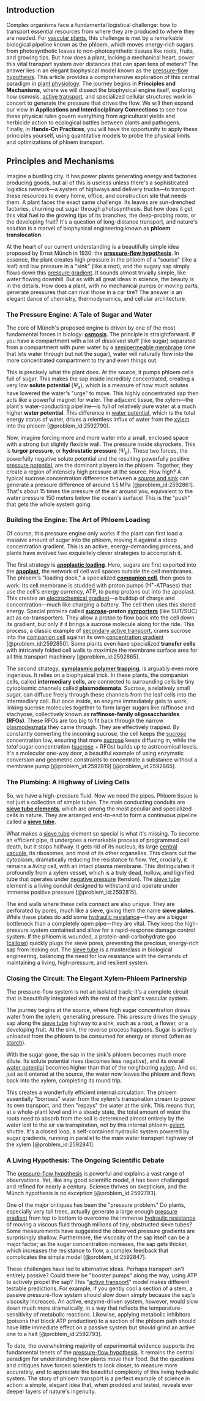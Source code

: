 ## Introduction
Complex organisms face a fundamental logistical challenge: how to transport essential resources from where they are produced to where they are needed. For [vascular plants](@article_id:276297), this challenge is met by a remarkable biological pipeline known as the phloem, which moves energy-rich sugars from photosynthetic leaves to non-photosynthetic tissues like roots, fruits, and growing tips. But how does a plant, lacking a mechanical heart, power this vital transport system over distances that can span tens of meters? The answer lies in an elegant biophysical model known as the [pressure-flow hypothesis](@article_id:138884). This article provides a comprehensive exploration of this central paradigm in [plant physiology](@article_id:146593). The journey begins in **Principles and Mechanisms**, where we will dissect the biophysical engine itself, exploring how osmosis, [active transport](@article_id:145017), and specialized cellular structures work in concert to generate the pressure that drives the flow. We will then expand our view in **Applications and Interdisciplinary Connections** to see how these physical rules govern everything from agricultural yields and herbicide action to ecological battles between plants and pathogens. Finally, in **Hands-On Practices**, you will have the opportunity to apply these principles yourself, using quantitative models to probe the physical limits and optimizations of phloem transport.

## Principles and Mechanisms

Imagine a bustling city. It has power plants generating energy and factories producing goods, but all of this is useless unless there's a sophisticated logistics network—a system of highways and delivery trucks—to transport these resources to every home, office, and construction site that needs them. A plant faces the exact same challenge. Its leaves are sun-drenched factories, churning out sugar through photosynthesis. But how does it get this vital fuel to the growing tips of its branches, the deep-probing roots, or the developing fruit? It's a question of long-distance transport, and nature's solution is a marvel of biophysical engineering known as **phloem translocation**.

At the heart of our current understanding is a beautifully simple idea proposed by Ernst Münch in 1930: the **[pressure-flow hypothesis](@article_id:138884)**. In essence, the plant creates high pressure in the phloem of a "source" (like a leaf) and low pressure in a "sink" (like a root), and the sugary sap simply flows down this [pressure gradient](@article_id:273618). It sounds almost trivially simple, like water flowing downhill. But as with all great ideas in science, the beauty is in the details. How does a plant, with no mechanical pumps or moving parts, generate pressures that can rival those in a car tire? The answer is an elegant dance of chemistry, thermodynamics, and cellular architecture.

### The Pressure Engine: A Tale of Sugar and Water

The core of Münch's proposed engine is driven by one of the most fundamental forces in biology: **[osmosis](@article_id:141712)**. The principle is straightforward. If you have a compartment with a lot of dissolved stuff (like sugar) separated from a compartment with purer water by a [semipermeable membrane](@article_id:139140) (one that lets water through but not the sugar), water will naturally flow into the more concentrated compartment to try and even things out.

This is precisely what the plant does. At the source, it pumps phloem cells full of sugar. This makes the sap inside incredibly concentrated, creating a very low **solute potential** ($\Psi_s$), which is a measure of how much solutes have lowered the water's "urge" to move. This highly concentrated sap then acts like a powerful magnet for water. The adjacent tissue, the xylem—the plant's water-conducting pipeline—is full of relatively pure water at a much higher **water potential**. This difference in [water potential](@article_id:145410), which is the total energy status of water, drives a relentless influx of water from the [xylem](@article_id:141125) into the phloem [@problem_id:2592790].

Now, imagine forcing more and more water into a small, enclosed space with a strong but slightly flexible wall. The pressure inside skyrockets. This is **turgor pressure**, or **hydrostatic pressure** ($\Psi_p$). These two forces, the powerfully negative solute potential and the resulting powerfully positive [pressure potential](@article_id:153987), are the dominant players in the phloem. Together, they create a region of intensely high pressure at the source. How high? A typical sucrose concentration difference between a [source and sink](@article_id:265209) can generate a pressure difference of around $1.5 \, \mathrm{MPa}$ [@problem_id:2592861]. That's about 15 times the pressure of the air around you, equivalent to the water pressure 150 meters below the ocean's surface! This is the "push" that gets the whole system going.

### Building the Engine: The Art of Phloem Loading

Of course, this pressure engine only works if the plant can first load a massive amount of sugar into the phloem, moving it against a steep concentration gradient. This is an active, energy-demanding process, and plants have evolved two exquisitely clever strategies to accomplish it.

The first strategy is **[apoplastic loading](@article_id:152411)**. Here, sugars are first exported into the **[apoplast](@article_id:260276)**, the network of cell wall spaces outside the cell membranes. The phloem's "loading dock," a specialized **[companion cell](@article_id:172006)**, then goes to work. Its cell membrane is studded with proton pumps ($\mathrm{H}^+$-ATPases) that use the cell's energy currency, ATP, to pump protons out into the apoplast. This creates an [electrochemical gradient](@article_id:146983)—a buildup of charge and concentration—much like charging a battery. The cell then uses this stored energy. Special proteins called **[sucrose](@article_id:162519)-proton [symporters](@article_id:162182)** (like SUT/SUC) act as co-transporters. They allow a proton to flow back into the cell down its gradient, but only if it brings a sucrose molecule along for the ride. This process, a classic example of [secondary active transport](@article_id:144560), crams sucrose into the [companion cell](@article_id:172006) against its own [concentration gradient](@article_id:136139) [@problem_id:2592850]. Some plants even have specialized **transfer cells** with intricately folded cell walls to maximize the membrane surface area for all this transport machinery [@problem_id:2592865].

The second strategy, **[symplasmic polymer trapping](@article_id:169773)**, is arguably even more ingenious. It relies on a biophysical trick. In these plants, the companion cells, called **intermediary cells**, are connected to surrounding cells by tiny cytoplasmic channels called **plasmodesmata**. Sucrose, a relatively small sugar, can diffuse freely through these channels from the leaf cells into the intermediary cell. But once inside, an enzyme immediately gets to work, linking sucrose molecules together to form larger sugars like raffinose and stachyose, collectively known as **raffinose-family oligosaccharides (RFOs)**. These RFOs are too big to fit back through the narrow [plasmodesmata](@article_id:140522) they came through. They are effectively trapped. By constantly converting the incoming sucrose, the cell keeps the *[sucrose](@article_id:162519)* concentration low, ensuring that more [sucrose](@article_id:162519) keeps diffusing in, while the *total* sugar concentration ([sucrose](@article_id:162519) + RFOs) builds up to astronomical levels. It's a molecular one-way door, a beautiful example of using enzymatic conversion and geometric constraints to concentrate a substance without a membrane pump [@problem_id:2592819] [@problem_id:2592865].

### The Plumbing: A Highway of Living Cells

So, we have a high-pressure fluid. Now we need the pipes. Phloem tissue is not just a collection of simple tubes. The main conducting conduits are **[sieve tube elements](@article_id:172102)**, which are among the most peculiar and specialized cells in nature. They are arranged end-to-end to form a continuous pipeline called a **[sieve tube](@article_id:173002)**.

What makes a [sieve tube](@article_id:173002) element so special is what it's missing. To become an efficient pipe, it undergoes a remarkable process of programmed cell death, but it stops halfway. It gets rid of its nucleus, its large [central vacuole](@article_id:139058), its ribosomes, and most of its other organelles. This clears out the cytoplasm, dramatically reducing the resistance to flow. Yet, crucially, it remains a *living* cell, with an intact plasma membrane. This distinguishes it profoundly from a xylem vessel, which is a truly dead, hollow, and lignified tube that operates under [negative pressure](@article_id:160704) (tension). The [sieve tube](@article_id:173002) element is a living conduit designed to withstand and operate under immense positive pressure [@problem_id:2592815].

The end walls where these cells connect are also unique. They are perforated by pores, much like a sieve, giving them the name **sieve plates**. While these plates do add some [hydraulic resistance](@article_id:266299)—they are a bigger bottleneck than a completely open pipe—they are vital. They keep the high-pressure system contained and allow for a rapid-response damage control system. If the phloem is wounded, a protein-and-carbohydrate goo ([callose](@article_id:269644)) quickly plugs the sieve pores, preventing the precious, energy-rich sap from leaking out. The [sieve tube](@article_id:173002) is a masterclass in biological engineering, balancing the need for low resistance with the demands of maintaining a living, high-pressure, and resilient system.

### Closing the Circuit: The Elegant Xylem-Phloem Partnership

The pressure-flow system is not an isolated track; it's a complete circuit that is beautifully integrated with the rest of the plant's vascular system.

The journey begins at the source, where high sugar concentration draws water from the xylem, generating pressure. This pressure drives the syrupy sap along the [sieve tube](@article_id:173002) highway to a sink, such as a root, a flower, or a developing fruit. At the sink, the reverse process happens. Sugar is actively unloaded from the phloem to be consumed for energy or stored (often as [starch](@article_id:153113)).

With the sugar gone, the sap in the sink's phloem becomes much more dilute. Its solute potential rises (becomes less negative), and its overall [water potential](@article_id:145410) becomes higher than that of the neighboring [xylem](@article_id:141125). And so, just as it entered at the source, the water now leaves the phloem and flows back into the xylem, completing its round trip.

This creates a wonderfully efficient internal circulation. The phloem essentially "borrows" water from the xylem's transpiration stream to power its own transport, and then "repays" the water at the sink. This means that, at a whole-plant level and in a steady state, the total amount of water the roots need to absorb from the soil is determined almost entirely by the water lost to the air via transpiration, not by this internal phloem-[xylem](@article_id:141125) shuttle. It's a closed loop, a self-contained hydraulic system powered by sugar gradients, running in parallel to the main water transport highway of the xylem [@problem_id:2592841].

### A Living Hypothesis: The Ongoing Scientific Debate

The [pressure-flow hypothesis](@article_id:138884) is powerful and explains a vast range of observations. Yet, like any good scientific model, it has been challenged and refined for nearly a century. Science thrives on skepticism, and the Münch hypothesis is no exception [@problem_id:2592793].

One of the major critiques has been the "pressure problem." Do plants, especially very tall trees, actually generate a large enough [pressure gradient](@article_id:273618) from top to bottom to overcome the immense [hydraulic resistance](@article_id:266299) of moving a viscous fluid through millions of tiny, obstructed sieve tubes? Some measurements have suggested the observed pressure gradients are surprisingly shallow. Furthermore, the viscosity of the sap itself can be a major factor; as the sugar concentration increases, the sap gets thicker, which increases the resistance to flow, a complex feedback that complicates the simple model [@problem_id:2592847].

These challenges have led to alternative ideas. Perhaps transport isn't entirely passive? Could there be "booster pumps" along the way, using ATP to actively propel the sap? This "[active transport](@article_id:145017)" model makes different testable predictions. For example, if you gently cool a section of a stem, a passive pressure-flow system should slow down simply because the sap's viscosity increases. An active, enzyme-driven system, however, would slow down much more dramatically, in a way that reflects the temperature-sensitivity of metabolic reactions. Likewise, applying metabolic inhibitors (poisons that block ATP production) to a section of the phloem path should have little immediate effect on a passive system but should grind an active one to a halt [@problem_id:2592793].

To date, the overwhelming majority of experimental evidence supports the fundamental tenets of the [pressure-flow hypothesis](@article_id:138884). It remains the central paradigm for understanding how plants move their food. But the questions and critiques have forced scientists to look closer, to measure more accurately, and to appreciate the beautiful complexity of this living hydraulic system. The story of phloem transport is a perfect example of science in action: a simple, elegant idea that, when prodded and tested, reveals ever deeper layers of nature's ingenuity.